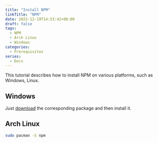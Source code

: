 ```yaml
---
title: "Install NPM"
linkTitle: "NPM"
date: 2022-12-19T14:53:42+08:00
draft: false
tags:
  - NPM
  - Arch Linux
  - Windows
categories:
  - Prerequisites
series:
  - Docs
---
```


This tutorial describes how to install NPM on various platforms, such as Windows, Linux.

## Windows

Just [download](https://nodejs.org/en/download/) the corresponding package and then install it.

## Arch Linux

```bash
sudo pacman -S npm
```
